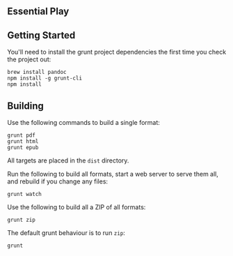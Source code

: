 Essential Play
--------------

Getting Started
---------------

You'll need to install the grunt project dependencies the first time you check the project out:

~~~
brew install pandoc
npm install -g grunt-cli
npm install
~~~

Building
--------

Use the following commands to build a single format:

~~~
grunt pdf
grunt html
grunt epub
~~~

All targets are placed in the `dist` directory.

Run the following to build all formats, start a web server to serve them all,
and rebuild if you change any files:

~~~
grunt watch
~~~

Use the following to build all a ZIP of all formats:

~~~
grunt zip
~~~

The default grunt behaviour is to run `zip`:

~~~
grunt
~~~
